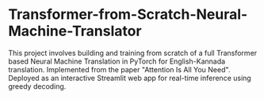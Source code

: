 # Transformer-from-Scratch-Neural-Machine-Translator
This project involves building and training from scratch of a full Transformer based Neural Machine Translation in PyTorch for English-Kannada translation. Implemented from the paper "Attention Is All You Need". Deployed as an interactive Streamlit web app for real-time inference using greedy decoding.
